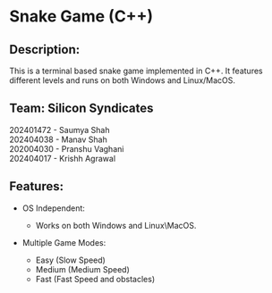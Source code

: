 # Snake Game (C++)

## Description:
This is a terminal based snake game implemented in C++. It features different levels and runs on both Windows and Linux/MacOS. 
<br>

## Team: Silicon Syndicates
202401472 - Saumya Shah <br>
202404038 - Manav Shah  <br>
202004030 - Pranshu Vaghani <br>
202404017 - Krishh Agrawal <br>

## Features:

- OS Independent:
    - Works on both Windows and Linux\MacOS.

- Multiple Game Modes:
    - Easy (Slow Speed)
    - Medium (Medium Speed)
    - Fast (Fast Speed and obstacles)




